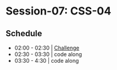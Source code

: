 # Session-07: CSS-04


## Schedule

- 02:00 - 02:30 | [Challenge](http://www.flexboxdefense.com/)
- 02:30 - 03:30 | code along
- 03:30 - 4:30 | code along
